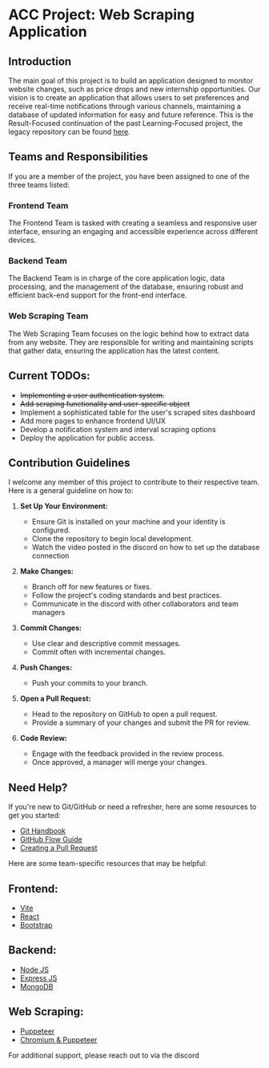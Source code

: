 
# ACC Project: Web Scraping Application

## Introduction

The main goal of this project is to build an application designed to monitor website changes, such as price drops and new internship opportunities. Our vision is to create an application that allows users to set preferences and receive real-time notifications through various channels, maintaining a database of updated information for easy and future reference. This is the Result-Focused continuation of the past Learning-Focused project, the legacy repository can be found [here](https://github.com/Beketovian/wsapp).


## Teams and Responsibilities
If you are a member of the project, you have been assigned to one of the three teams listed:

### Frontend Team
The Frontend Team is tasked with creating a seamless and responsive user interface, ensuring an engaging and accessible experience across different devices.

### Backend Team
The Backend Team is in charge of the core application logic, data processing, and the management of the database, ensuring robust and efficient back-end support for the front-end interface.

### Web Scraping Team
The Web Scraping Team focuses on the logic behind how to extract data from any website. They are responsible for writing and maintaining scripts that gather data, ensuring the application has the latest content.


## Current TODOs:

- ~~Implementing a user authentication system.~~
- ~~Add scraping functionality and user-specific object~~
- Implement a sophisticated table for the user's scraped sites dashboard
- Add more pages to enhance frontend UI/UX
- Develop a notification system and interval scraping options
- Deploy the application for public access.


## Contribution Guidelines

I welcome any member of this project to contribute to their respective team. Here is a general guideline on how to:

1. **Set Up Your Environment:**
   - Ensure Git is installed on your machine and your identity is configured.
   - Clone the repository to begin local development.
   - Watch the video posted in the discord on how to set up the database connection

2. **Make Changes:**
   - Branch off for new features or fixes.
   - Follow the project's coding standards and best practices.
   - Communicate in the discord with other collaborators and team managers

3. **Commit Changes:**
   - Use clear and descriptive commit messages.
   - Commit often with incremental changes.

4. **Push Changes:**
   - Push your commits to your branch.

5. **Open a Pull Request:**
   - Head to the repository on GitHub to open a pull request.
   - Provide a summary of your changes and submit the PR for review.

6. **Code Review:**
   - Engage with the feedback provided in the review process.
   - Once approved, a manager will merge your changes.

## Need Help?

If you're new to Git/GitHub or need a refresher, here are some resources to get you started:

- [Git Handbook](https://guides.github.com/introduction/git-handbook/)
- [GitHub Flow Guide](https://guides.github.com/introduction/flow/)
- [Creating a Pull Request](https://docs.github.com/en/github/collaborating-with-issues-and-pull-requests/creating-a-pull-request)

Here are some team-specific resources that may be helpful:

## Frontend:
- [Vite](https://vitejs.dev/guide)
- [React](https://react.dev/learn)
- [Bootstrap](https://react-bootstrap.netlify.app/docs/components/accordion)

## Backend:
- [Node JS](https://nodejs.org/en/learn)
- [Express JS](https://expressjs.com/)
- [MongoDB](https://www.mongodb.com/docs/manual/)

## Web Scraping:
- [Puppeteer](https://pptr.dev/)
- [Chromium & Puppeteer](https://medium.com/@devinred/introduction-to-scraping-and-automation-fed81d5944cf)


For additional support, please reach out to via the discord
